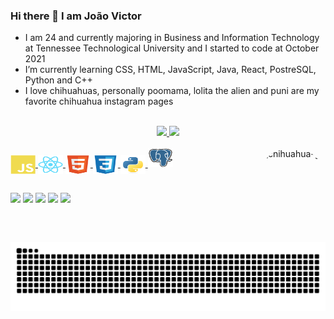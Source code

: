 ### Hi there 👋 I am João Victor 

<ul>
  <li> I am 24 and currently majoring in Business and Information Technology at Tennessee Technological University and I started to code at October 2021 </li>
  <li> I’m currently learning CSS, HTML, JavaScript, Java, React, PostreSQL, Python and C++ </li>
  <li> I love chihuahuas, personally poomama, lolita the alien and puni are my favorite chihuahua instagram pages </li>
  <br>
</ul> 

<div align="center">
  <a href="https://github.com/joaodk3">
  <img height="180em" src="https://github-readme-stats.vercel.app/api?username=joaodk3&show_icons=true&theme=dark&include_all_commits=true&count_private=true"/>
  <img height="180em" src="https://github-readme-stats.vercel.app/api/top-langs/?username=joaodk3&layout=compact&langs_count=7&theme=dark"/>
</div>
  
  <div style="display: inline_block"><br>
  <img align="center" alt="joao-Js" height="30" width="40" src="https://raw.githubusercontent.com/devicons/devicon/master/icons/javascript/javascript-plain.svg">
  <img align="center" alt="joao-React" height="30" width="40" src="https://raw.githubusercontent.com/devicons/devicon/master/icons/react/react-original.svg">
  <img align="center" alt="joao-HTML" height="30" width="40" src="https://raw.githubusercontent.com/devicons/devicon/master/icons/html5/html5-original.svg">
  <img align="center" alt="joao-CSS" height="30" width="40" src="https://raw.githubusercontent.com/devicons/devicon/master/icons/css3/css3-original.svg">
  <img align="center" alt="joao-Python" height="30" width="40" src="https://raw.githubusercontent.com/devicons/devicon/master/icons/python/python-original.svg">
  <img align-"center" alt-"joao-SQL" height ="30" width ="40" src="https://raw.githubusercontent.com/devicons/devicon/master/icons/postgresql/postgresql-original.svg">
<img align="right" alt="chihuahua-gif" height="150" style="border-radius:50px;" src="https://lolitandfriends.io/wp-content/uploads/2021/10/8b_Cryptolita.png">

</div>
  
 
  ##
 
<div> 
  
  <a href="https://instagram.com/sales_dk" target="_blank"><img src="https://img.shields.io/badge/-Instagram-%23E4405F?style=for-the-badge&logo=instagram&logoColor=white" target="_blank"></a>
 	<a href="https://www.twitch.tv/mokagelado" target="_blank"><img src="https://img.shields.io/badge/Twitch-9146FF?style=for-the-badge&logo=twitch&logoColor=white" target="_blank"></a>
 <a href="https://discord.gg/Joaodk3#8154" target="_blank"><img src="https://img.shields.io/badge/Discord-7289DA?style=for-the-badge&logo=discord&logoColor=white" target="_blank"></a> 
  <a href = "mailto:cadavsales@gmail.com"><img src="https://img.shields.io/badge/-Gmail-%23333?style=for-the-badge&logo=gmail&logoColor=white" target="_blank"></a>
  <a href="https://www.linkedin.com/in/joaodk3" target="_blank"><img src="https://img.shields.io/badge/-LinkedIn-%230077B5?style=for-the-badge&logo=linkedin&logoColor=white" target="_blank"></a> 
  
  </div>
 
  ![Snake animation](https://github.com/joaodk3/joaodk3/blob/output/github-contribution-grid-snake.svg)
 
